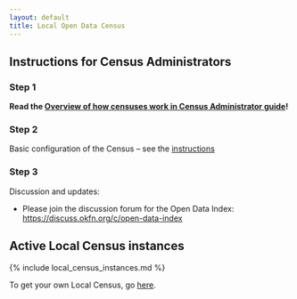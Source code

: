 ```yaml
---
layout: default
title: Local Open Data Census
---
```


## Instructions for Census Administrators

### Step 1

__Read the [Overview of how censuses work in Census Administrator guide][docs-census-structure]!__

### Step 2

Basic configuration of the Census – see the [instructions][docs-census-config]

### Step 3

Discussion and updates:

* Please join the discussion forum for the Open Data Index: https://discuss.okfn.org/c/open-data-index

[docs-census-structure]: /site-admins/#overview-of-how-a-census-is-structured
[docs-census-config]: /site-admins/#configuring-your-census
[get-started]: /#get-started

## Active Local Census instances

{% include local_census_instances.md %}

To get your own Local Census, go [here][get-started].

